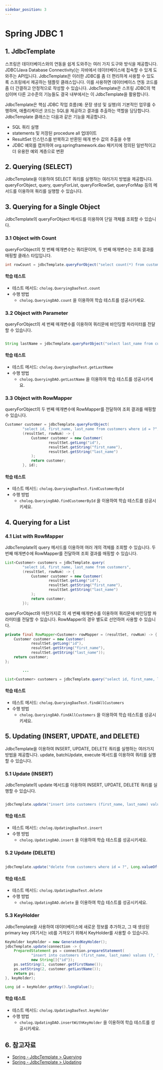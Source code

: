 ```yaml
---
sidebar_position: 3
---
```


# Spring JDBC 1

## 1. JdbcTemplate



스프링은 데이터베이스와의 연동을 쉽게 도와주는 여러 가지 도구와 방식을 제공합니다.
JDBC(Java Database Connectivity)는 자바에서 데이터베이스에 접속할 수 있게 도와주는 API입니다.
JdbcTemplate은 이러한 JDBC를 좀 더 편리하게 사용할 수 있도록 스프링에서 제공하는 템플릿 클래스입니다.
이를 사용하면 데이터베이스 연동 코드를 좀 더 간결하고 안정적으로 작성할 수 있습니다.
JdbcTemplate은 스프링 JDBC의 핵심이며 다른 고수준의 기능들도 결국 내부에서는 이 JdbcTemplate을 활용합니다.



JdbcTemplate은 핵심 JDBC 작업 흐름(예: 문장 생성 및 실행)의 기본적인 업무를 수행하며, 애플리케이션 코드는 SQL을 제공하고 결과를 추출하는 역할을 담당합니다.
JdbcTemplate 클래스는 다음과 같은 기능을 제공합니다.

- SQL 쿼리 실행
- statements 및 저장된 procedure all 업데이트
- ResultSet 인스턴스를 반복하고 반환된 매개 변수 값의 추출을 수행
- JDBC 예외를 캡처하여 org.springframework.dao 패키지에 정의된 일반적이고 더 유용한 예외 계층으로 변환



## 2. Querying (SELECT)


JdbcTemplate을 이용하여 SELECT 쿼리를 실행하는 여러가지 방법을 제공합니다.
queryForObject, query, queryForList, queryForRowSet, queryForMap 등의 메서드를 이용하여 쿼리를 실행할 수 있습니다.



## 3. Querying for a Single Object



JdbcTemplate의 queryForObject 메서드를 이용하여 단일 객체를 조회할 수 있습니다.



### 3.1 Object with Count



queryForObject의 첫 번째 매개변수는 쿼리문이며, 두 번째 매개변수는 조회 결과를 매핑할 클래스 타입입니다.



```java
int rowCount = jdbcTemplate.queryForObject("select count(*) from customers", Integer.class);
```



#### 학습 테스트
- 테스트 메서드: `cholog.QueryingDaoTest.count`
- 수행 방법
    - `cholog.QueryingDAO.count` 을 이용하여 학습 테스트를 성공시키세요.



### 3.2 Object with Parameter



queryForObject의 세 번째 매개변수를 이용하여 쿼리문에 바인딩할 파라미터를 전달할 수 있습니다.



```java

String lastName = jdbcTemplate.queryForObject("select last_name from customers where id = ?", String.class, id);
```


#### 학습 테스트
- 테스트 메서드: `cholog.QueryingDaoTest.getLastName`
- 수행 방법
    - `cholog.QueryingDAO.getLastName` 을 이용하여 학습 테스트를 성공시키세요.



### 3.3 Object with RowMapper



queryForObject의 두 번째 매개변수에 RowMapper를 전달하여 조회 결과를 매핑할 수 있습니다.

 

```java
Customer customer = jdbcTemplate.queryForObject(
        "select id, first_name, last_name from customers where id = ?",
        (resultSet, rowNum) -> {
            Customer customer = new Customer(
                    resultSet.getLong("id"),
                    resultSet.getString("first_name"),
                    resultSet.getString("last_name")
            );
            return customer;
        }, id);
```



#### 학습 테스트
- 테스트 메서드: `cholog.QueryingDaoTest.findCustomerById`
- 수행 방법
    - `cholog.QueryingDAO.findCustomerById` 을 이용하여 학습 테스트를 성공시키세요.



## 4. Querying for a List

### 4.1 List with RowMapper



JdbcTemplate의 query 메서드를 이용하여 여러 개의 객체를 조회할 수 있습니다.
두 번째 매개변수에 RowMapper를 전달하여 조회 결과를 매핑할 수 있습니다.



```java
List<Customer> customers = jdbcTemplate.query(
        "select id, first_name, last_name from customers",
        (resultSet, rowNum) -> {
            Customer customer = new Customer(
                    resultSet.getLong("id"),
                    resultSet.getString("first_name"),
                    resultSet.getString("last_name")
            );
            return customer;
        });
```



queryForObject와 마찬가지로 의 세 번째 매개변수를 이용하여 쿼리문에 바인딩할 파라미터를 전달할 수 있습니다.
RowMapper의 경우 별도로 선언하여 사용할 수 있습니다.



```java
private final RowMapper<Customer> rowMapper = (resultSet, rowNum) -> {
    Customer customer = new Customer(
            resultSet.getLong("id"),
            resultSet.getString("first_name"),
            resultSet.getString("last_name"));
    return customer;
};

        ...

List<Customer> customers = jdbcTemplate.query("select id, first_name, last_name from customers where first_name = ?", rowMapper, firstName);
```



#### 학습 테스트
- 테스트 메서드: `cholog.QueryingDaoTest.findAllCustomers`
- 수행 방법
    - `cholog.QueryingDAO.findAllCustomers` 을 이용하여 학습 테스트를 성공시키세요.



## 5. Updating (INSERT, UPDATE, and DELETE)



JdbcTemplate을 이용하여 INSERT, UPDATE, DELETE 쿼리를 실행하는 여러가지 방법을 제공합니다.
update, batchUpdate, execute 메서드를 이용하여 쿼리를 실행할 수 있습니다.



### 5.1 Update (INSERT)



JdbcTemplate의 update 메서드를 이용하여 INSERT, UPDATE, DELETE 쿼리를 실행할 수 있습니다.



```java

jdbcTemplate.update("insert into customers (first_name, last_name) values (?, ?)", customer.getFirstName(), customer.getLastName());
```



#### 학습 테스트
- 테스트 메서드: `cholog.UpdatingDaoTest.insert`
- 수행 방법
    - `cholog.UpdatingDAO.insert` 을 이용하여 학습 테스트를 성공시키세요.



### 5.2 Update (DELETE)



```java

jdbcTemplate.update("delete from customers where id = ?", Long.valueOf(id));
```



#### 학습 테스트
- 테스트 메서드: `cholog.UpdatingDaoTest.delete`
- 수행 방법
    - `cholog.UpdatingDAO.delete` 을 이용하여 학습 테스트를 성공시키세요.



### 5.3 KeyHolder



JdbcTemplate을 사용하여 데이터베이스에 새로운 정보를 추가하고,
그 때 생성된 primary key (여기서는 id)를 가져오기 위해서 KeyHolder를 사용할 수 있습니다.



```java
KeyHolder keyHolder = new GeneratedKeyHolder();
jdbcTemplate.update(connection -> {
    PreparedStatement ps = connection.prepareStatement(
            "insert into customers (first_name, last_name) values (?, ?)", 
            new String[]{"id"});
    ps.setString(1, customer.getFirstName());
    ps.setString(2, customer.getLastName());
    return ps;
}, keyHolder);

Long id = keyHolder.getKey().longValue();
```



#### 학습 테스트
- 테스트 메서드: `cholog.UpdatingDaoTest.keyHolder`
- 수행 방법
    - `cholog.UpdatingDAO.insertWithKeyHolder` 을 이용하여 학습 테스트를 성공시키세요.



## 6. 참고자료
- [Spring - JdbcTemplate > Querying](https://docs.spring.io/spring-framework/docs/current/reference/html/data-access.html#jdbc-JdbcTemplate-examples-query)
- [Spring - JdbcTemplate > Updating](https://docs.spring.io/spring-framework/docs/current/reference/html/data-access.html#jdbc-JdbcTemplate-examples-update)

